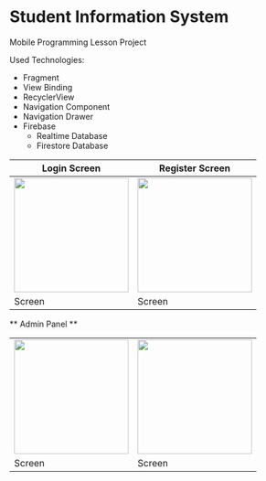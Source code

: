 # Student Information System
Mobile Programming Lesson Project

Used Technologies:

* Fragment
* View Binding
* RecyclerView
* Navigation Component
* Navigation Drawer
* Firebase
  * Realtime Database
  * Firestore Database
  
  
  
| Login Screen| Register Screen  |
| ----------- | ----------------- |
| <img src="https://user-images.githubusercontent.com/79766537/214069487-439b298b-49af-4683-ab2d-c6ef9aaa4106.png" width="200">            | <img src="https://user-images.githubusercontent.com/79766537/214069922-2c4fdb80-ac25-477c-922d-2f32d7dd21b5.png" width="200">                  |
| Screen      | Screen            |


** Admin Panel ** 

|             |                   |
| ----------- | ----------------- |
| <img src="https://user-images.githubusercontent.com/79766537/214099719-df2f4681-cae8-4303-8b18-a75a5ceb8dc4.png" width="200">            | <img src="https://user-images.githubusercontent.com/79766537/214099895-b65564b5-d2cd-4ce8-a07e-931c419e56c1.png" width="200">                  |
| Screen      | Screen            









